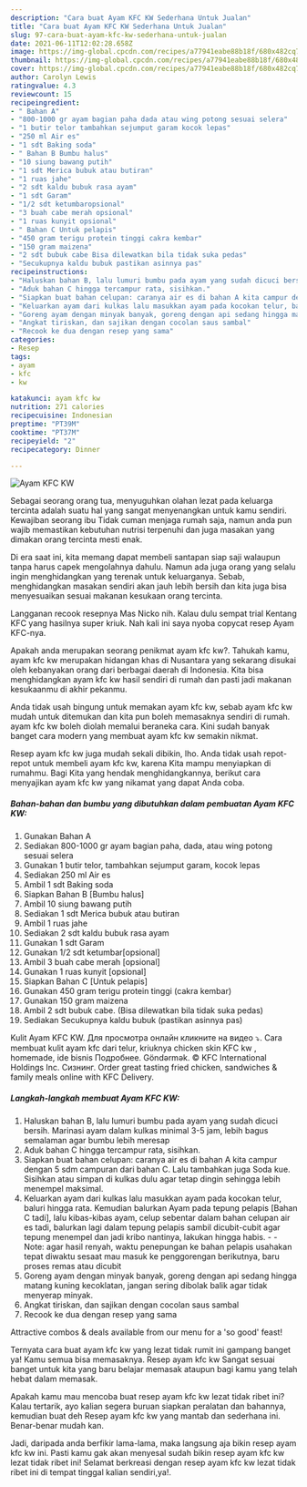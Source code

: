 ```yaml
---
description: "Cara buat Ayam KFC KW Sederhana Untuk Jualan"
title: "Cara buat Ayam KFC KW Sederhana Untuk Jualan"
slug: 97-cara-buat-ayam-kfc-kw-sederhana-untuk-jualan
date: 2021-06-11T12:02:28.658Z
image: https://img-global.cpcdn.com/recipes/a77941eabe88b18f/680x482cq70/ayam-kfc-kw-foto-resep-utama.jpg
thumbnail: https://img-global.cpcdn.com/recipes/a77941eabe88b18f/680x482cq70/ayam-kfc-kw-foto-resep-utama.jpg
cover: https://img-global.cpcdn.com/recipes/a77941eabe88b18f/680x482cq70/ayam-kfc-kw-foto-resep-utama.jpg
author: Carolyn Lewis
ratingvalue: 4.3
reviewcount: 15
recipeingredient:
- " Bahan A"
- "800-1000 gr ayam bagian paha dada atau wing potong sesuai selera"
- "1 butir telor tambahkan sejumput garam kocok lepas"
- "250 ml Air es"
- "1 sdt Baking soda"
- " Bahan B Bumbu halus"
- "10 siung bawang putih"
- "1 sdt Merica bubuk atau butiran"
- "1 ruas jahe"
- "2 sdt kaldu bubuk rasa ayam"
- "1 sdt Garam"
- "1/2 sdt ketumbaropsional"
- "3 buah cabe merah opsional"
- "1 ruas kunyit opsional"
- " Bahan C Untuk pelapis"
- "450 gram terigu protein tinggi cakra kembar"
- "150 gram maizena"
- "2 sdt bubuk cabe Bisa dilewatkan bila tidak suka pedas"
- "Secukupnya kaldu bubuk pastikan asinnya pas"
recipeinstructions:
- "Haluskan bahan B, lalu lumuri bumbu pada ayam yang sudah dicuci bersih. Marinasi ayam dalam kulkas minimal 3-5 jam, lebih bagus semalaman agar bumbu lebih meresap"
- "Aduk bahan C hingga tercampur rata, sisihkan."
- "Siapkan buat bahan celupan: caranya air es di bahan A kita campur dengan 5 sdm campuran dari bahan C. Lalu tambahkan juga Soda kue. Sisihkan atau simpan di kulkas dulu agar tetap dingin sehingga lebih menempel maksimal."
- "Keluarkan ayam dari kulkas lalu masukkan ayam pada kocokan telur, baluri hingga rata. Kemudian balurkan Ayam pada tepung pelapis [Bahan C tadi], lalu kibas-kibas ayam, celup sebentar dalam bahan celupan air es tadi, balurkan lagi dalam tepung pelapis sambil dicubit-cubit agar tepung menempel dan jadi kribo nantinya, lakukan hingga habis.  Note: agar hasil renyah, waktu penepungan ke bahan pelapis usahakan tepat diwaktu sesaat mau masuk ke penggorengan berikutnya, baru proses remas atau dicubit"
- "Goreng ayam dengan minyak banyak, goreng dengan api sedang hingga matang kuning kecoklatan, jangan sering dibolak balik agar tidak menyerap minyak."
- "Angkat tiriskan, dan sajikan dengan cocolan saus sambal"
- "Recook ke dua dengan resep yang sama"
categories:
- Resep
tags:
- ayam
- kfc
- kw

katakunci: ayam kfc kw 
nutrition: 271 calories
recipecuisine: Indonesian
preptime: "PT39M"
cooktime: "PT37M"
recipeyield: "2"
recipecategory: Dinner

---
```



![Ayam KFC KW](https://img-global.cpcdn.com/recipes/a77941eabe88b18f/680x482cq70/ayam-kfc-kw-foto-resep-utama.jpg)

Sebagai seorang orang tua, menyuguhkan olahan lezat pada keluarga tercinta adalah suatu hal yang sangat menyenangkan untuk kamu sendiri. Kewajiban seorang ibu Tidak cuman menjaga rumah saja, namun anda pun wajib memastikan kebutuhan nutrisi terpenuhi dan juga masakan yang dimakan orang tercinta mesti enak.

Di era  saat ini, kita memang dapat membeli santapan siap saji walaupun tanpa harus capek mengolahnya dahulu. Namun ada juga orang yang selalu ingin menghidangkan yang terenak untuk keluarganya. Sebab, menghidangkan masakan sendiri akan jauh lebih bersih dan kita juga bisa menyesuaikan sesuai makanan kesukaan orang tercinta. 

Langganan recook resepnya Mas Nicko nih. Kalau dulu sempat trial Kentang KFC yang hasilnya super kriuk. Nah kali ini saya nyoba copycat resep Ayam KFC-nya.

Apakah anda merupakan seorang penikmat ayam kfc kw?. Tahukah kamu, ayam kfc kw merupakan hidangan khas di Nusantara yang sekarang disukai oleh kebanyakan orang dari berbagai daerah di Indonesia. Kita bisa menghidangkan ayam kfc kw hasil sendiri di rumah dan pasti jadi makanan kesukaanmu di akhir pekanmu.

Anda tidak usah bingung untuk memakan ayam kfc kw, sebab ayam kfc kw mudah untuk ditemukan dan kita pun boleh memasaknya sendiri di rumah. ayam kfc kw boleh diolah memalui beraneka cara. Kini sudah banyak banget cara modern yang membuat ayam kfc kw semakin nikmat.

Resep ayam kfc kw juga mudah sekali dibikin, lho. Anda tidak usah repot-repot untuk membeli ayam kfc kw, karena Kita mampu menyiapkan di rumahmu. Bagi Kita yang hendak menghidangkannya, berikut cara menyajikan ayam kfc kw yang nikamat yang dapat Anda coba.

<!--inarticleads1-->

##### Bahan-bahan dan bumbu yang dibutuhkan dalam pembuatan Ayam KFC KW:

1. Gunakan  Bahan A
1. Sediakan 800-1000 gr ayam bagian paha, dada, atau wing potong sesuai selera
1. Gunakan 1 butir telor, tambahkan sejumput garam, kocok lepas
1. Sediakan 250 ml Air es
1. Ambil 1 sdt Baking soda
1. Siapkan  Bahan B [Bumbu halus]
1. Ambil 10 siung bawang putih
1. Sediakan 1 sdt Merica bubuk atau butiran
1. Ambil 1 ruas jahe
1. Sediakan 2 sdt kaldu bubuk rasa ayam
1. Gunakan 1 sdt Garam
1. Gunakan 1/2 sdt ketumbar[opsional]
1. Ambil 3 buah cabe merah [opsional]
1. Gunakan 1 ruas kunyit [opsional]
1. Siapkan  Bahan C [Untuk pelapis]
1. Gunakan 450 gram terigu protein tinggi (cakra kembar)
1. Gunakan 150 gram maizena
1. Ambil 2 sdt bubuk cabe. (Bisa dilewatkan bila tidak suka pedas)
1. Sediakan Secukupnya kaldu bubuk (pastikan asinnya pas)


Kulit Ayam KFC KW. Для просмотра онлайн кликните на видео ⤵. Cara membuat kulit ayam kfc dari telur, kriuknya chicken skin KFC kw , homemade, ide bisnis Подробнее. Göndərmək. © KFC International Holdings Inc. Сизнинг. Order great tasting fried chicken, sandwiches &amp; family meals online with KFC Delivery. 

<!--inarticleads2-->

##### Langkah-langkah membuat Ayam KFC KW:

1. Haluskan bahan B, lalu lumuri bumbu pada ayam yang sudah dicuci bersih. Marinasi ayam dalam kulkas minimal 3-5 jam, lebih bagus semalaman agar bumbu lebih meresap
1. Aduk bahan C hingga tercampur rata, sisihkan.
1. Siapkan buat bahan celupan: caranya air es di bahan A kita campur dengan 5 sdm campuran dari bahan C. Lalu tambahkan juga Soda kue. Sisihkan atau simpan di kulkas dulu agar tetap dingin sehingga lebih menempel maksimal.
1. Keluarkan ayam dari kulkas lalu masukkan ayam pada kocokan telur, baluri hingga rata. Kemudian balurkan Ayam pada tepung pelapis [Bahan C tadi], lalu kibas-kibas ayam, celup sebentar dalam bahan celupan air es tadi, balurkan lagi dalam tepung pelapis sambil dicubit-cubit agar tepung menempel dan jadi kribo nantinya, lakukan hingga habis. -  - Note: agar hasil renyah, waktu penepungan ke bahan pelapis usahakan tepat diwaktu sesaat mau masuk ke penggorengan berikutnya, baru proses remas atau dicubit
1. Goreng ayam dengan minyak banyak, goreng dengan api sedang hingga matang kuning kecoklatan, jangan sering dibolak balik agar tidak menyerap minyak.
1. Angkat tiriskan, dan sajikan dengan cocolan saus sambal
1. Recook ke dua dengan resep yang sama


Attractive combos &amp; deals available from our menu for a &#39;so good&#39; feast! 

Ternyata cara buat ayam kfc kw yang lezat tidak rumit ini gampang banget ya! Kamu semua bisa memasaknya. Resep ayam kfc kw Sangat sesuai banget untuk kita yang baru belajar memasak ataupun bagi kamu yang telah hebat dalam memasak.

Apakah kamu mau mencoba buat resep ayam kfc kw lezat tidak ribet ini? Kalau tertarik, ayo kalian segera buruan siapkan peralatan dan bahannya, kemudian buat deh Resep ayam kfc kw yang mantab dan sederhana ini. Benar-benar mudah kan. 

Jadi, daripada anda berfikir lama-lama, maka langsung aja bikin resep ayam kfc kw ini. Pasti kamu gak akan menyesal sudah bikin resep ayam kfc kw lezat tidak ribet ini! Selamat berkreasi dengan resep ayam kfc kw lezat tidak ribet ini di tempat tinggal kalian sendiri,ya!.

